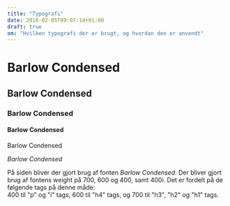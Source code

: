 ```yaml
---
title: "Typografi"
date: 2018-02-05T09:07:14+01:00
draft: true
om: "Hvilken typografi der er brugt, og hvordan den er anvendt"
---
```

<div class="typografi">
<h1>Barlow Condensed</h1>
<h2>Barlow Condensed</h2>
<h3>Barlow Condensed</h3>
<h4>Barlow Condensed</h4>
<p>Barlow Condensed</p>
<i>Barlow Condensed</i>
</div>

<div class="typografi_p">
<p>På siden bliver der gjort brug af fonten <i>Barlow Condensed</i>.
Der bliver gjort brug af fontens weight på 700, 600 og 400, samt 400i.
Det er fordelt på de følgende tags på denne måde:<br>
400 til "p" og "i" tags, 600 til "h4" tags, og 700 til "h3", "h2" og "h1" tags.
</div>
